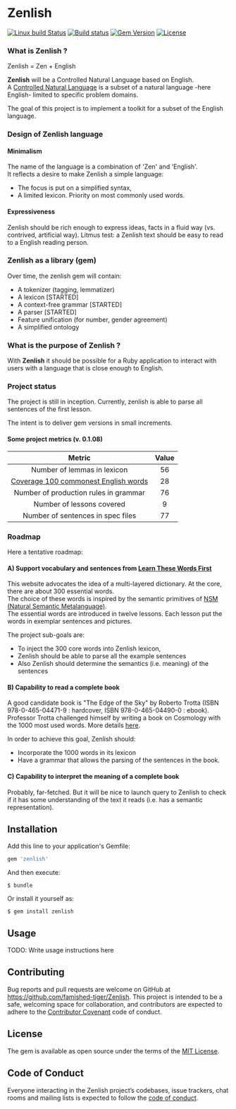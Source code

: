 # Zenlish
[![Linux build Status](https://travis-ci.org/famished-tiger/Zenlish.svg?branch=master)](https://travis-ci.org/famished-tiger/Zenlish)
[![Build status](https://ci.appveyor.com/api/projects/status/bef59whiacuv51yn?svg=true)](https://ci.appveyor.com/project/famished-tiger/zenlish)
[![Gem Version](https://badge.fury.io/rb/zenlish.svg)](https://badge.fury.io/rb/zenlish)
[![License](https://img.shields.io/badge/license-MIT-brightgreen.svg?style=flat)](https://github.com/famished-tiger/Zenlish/blob/master/LICENSE.txt)
### What is __Zenlish__ ?  

Zenlish = Zen + English  

__Zenlish__ will be a Controlled Natural Language based on English.  
A [Controlled Natural Language](https://en.wikipedia.org/wiki/Controlled_natural_language)
is a subset of a natural language -here English- limited to specific problem domains.

The goal of this project is to implement a toolkit for a subset of the English language.


### Design of Zenlish language
#### Minimalism
The name of the language is a combination of 'Zen' and 'English'.  
It reflects a desire to make Zenlish a simple language:  
- The focus is put on a simplified syntax,
- A limited lexicon. Priority on most commonly used words.


#### Expressiveness
Zenlish should be rich enough to express ideas, facts in a fluid way (vs. contrived, artificial way).
Litmus test: a Zenlish text should be easy to read to a English reading person.

### Zenlish as a library (gem)
Over time, the zenlish gem will contain:
- A tokenizer (tagging, lemmatizer)
- A lexicon [STARTED]
- A context-free grammar [STARTED]
- A parser [STARTED]
- Feature unification (for number, gender agreement)
- A simplified ontology


### What is the purpose of __Zenlish__ ?
With __Zenlish__ it should be possible for a Ruby application to interact with
users with a language that is close enough to English.

### Project status

The project is still in inception. Currently, zenlish is able to parse all
sentences of the first lesson.

The intent is to deliver gem versions in small increments.

#### Some project metrics (v. 0.1.08)
|Metric|Value|  
|:-:|:-:|
| Number of lemmas in lexicon           | 56 |
| [Coverage 100 commonest English words](https://en.wikipedia.org/wiki/Most_common_words_in_English)  | 28 |
| Number of production rules in grammar | 76 |
| Number of lessons covered             |  9 |
| Number of sentences in spec files     | 77 |


### Roadmap

Here a tentative roadmap:

#### A) Support vocabulary and sentences from [Learn These Words First](http://learnthesewordsfirst.com/)
This website advocates the idea of a multi-layered dictionary.
At the core, there are about 300 essential words.  
The choice of these words is inspired by the semantic primitives of [NSM
(Natural Semantic Metalanguage)](https://en.wikipedia.org/wiki/Natural_semantic_metalanguage).  
The essential words are introduced in twelve lessons. Each lesson put the words
in exemplar sentences and pictures.

The project sub-goals are:
- To inject the 300 core words into Zenlish lexicon,
- Zenlish should be able to parse all the example sentences
- Also Zenlish should determine the semantics (i.e. meaning) of the sentences

#### B) Capability to read a complete book
A good candidate book is "The Edge of the Sky" by Roberto Trotta (ISBN 978-0-465-04471-9 : hardcover, ISBN 978-0-465-04490-0 : ebook).  
Professor Trotta challenged himself by writing a book on Cosmology with the 1000 most used words. More details [here](http://robertotrotta.com/the-edge-of-the-sky/).

In order to achieve this goal, Zenlish should:
- Incorporate the 1000 words in its lexicon
- Have a grammar that allows the parsing of the sentences in the book.

#### C) Capability to interpret the meaning of a complete book
Probably, far-fetched. But it will be nice to launch query to Zenlish to check if
it has some understanding of the text it reads (i.e. has a semantic representation).



## Installation

Add this line to your application's Gemfile:

```ruby
gem 'zenlish'
```

And then execute:

    $ bundle

Or install it yourself as:

    $ gem install zenlish

## Usage

TODO: Write usage instructions here

## Contributing

Bug reports and pull requests are welcome on GitHub at https://github.com/famished-tiger/Zenlish. This project is intended to be a safe, welcoming space for collaboration, and contributors are expected to adhere to the [Contributor Covenant](http://contributor-covenant.org) code of conduct.

## License

The gem is available as open source under the terms of the [MIT License](https://opensource.org/licenses/MIT).

## Code of Conduct

Everyone interacting in the Zenlish project’s codebases, issue trackers, chat rooms and mailing lists is expected to follow the [code of conduct](https://github.com/famished-tiger/Zenlish/blob/master/CODE_OF_CONDUCT.md).
